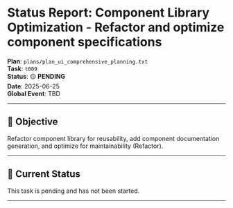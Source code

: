 # Status Report: Component Library Optimization - Refactor and optimize component specifications

**Plan**: `plans/plan_ui_comprehensive_planning.txt`  
**Task**: `t009`  
**Status**: 🟡 **PENDING**  
**Date**: 2025-06-25  
**Global Event**: TBD

---

## 🎯 **Objective**

Refactor component library for reusability, add component documentation generation, and optimize for maintainability (Refactor).

---

## 🚧 **Current Status**

This task is pending and has not been started.

--- 